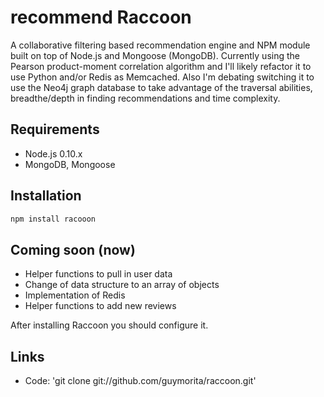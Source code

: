 # recommend Raccoon

A collaborative filtering based recommendation engine and NPM module built on top of Node.js and Mongoose (MongoDB). Currently using the Pearson product-moment correlation algorithm and I'll likely refactor it to use Python and/or Redis as Memcached. Also I'm debating switching it to use the Neo4j graph database to take advantage of the traversal abilities, breadthe/depth in finding recommendations and time complexity.

## Requirements

* Node.js 0.10.x
* MongoDB, Mongoose

## Installation

``` bash
npm install racooon
```


## Coming soon (now)

* Helper functions to pull in user data
* Change of data structure to an array of objects
* Implementation of Redis
* Helper functions to add new reviews

After installing Raccoon you should configure it.

## Links

* Code: 'git clone git://github.com/guymorita/raccoon.git'